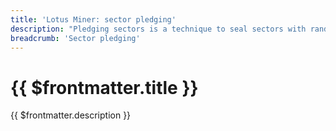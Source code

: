 ```yaml
---
title: 'Lotus Miner: sector pledging'
description: "Pledging sectors is a technique to seal sectors with random data to make increase the miner's power in the network. This guide covers the motivation, steps to create and upgrade pledged sectors back to a usable state."
breadcrumb: 'Sector pledging'
---
```


# {{ $frontmatter.title }}

{{ $frontmatter.description }}
